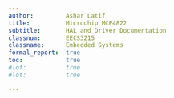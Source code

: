 ```yaml
---
author:         Ashar Latif
title:          Microchip MCP4822
subtitle:       HAL and Driver Documentation
classnum:       EECS3215
classname:      Embedded Systems
formal_report:  true
toc:	        true
#lof:           true
#lot:           true

---
```

